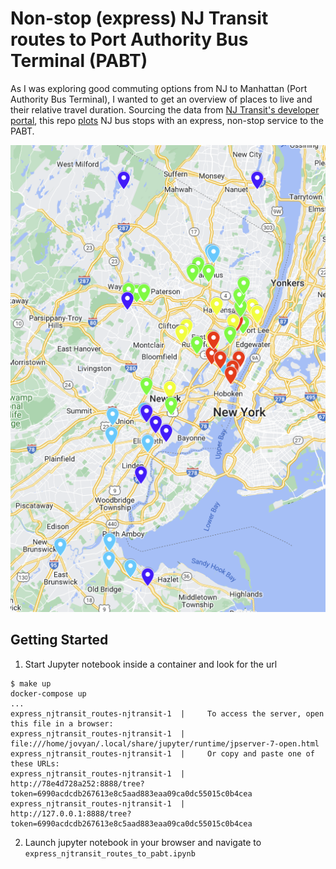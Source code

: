 # Non-stop (express) NJ Transit routes to Port Authority Bus Terminal (PABT)

As I was exploring good commuting options from NJ to Manhattan (Port Authority Bus Terminal), I wanted to get an overview of places to live and their relative travel duration. Sourcing the data from [NJ Transit's developer portal](https://www.njtransit.com/users/developer-tools), this repo [plots](https://www.google.com/maps/d/edit?mid=1gbrVIEyaYfsTAUQjFQ27qrA-mPYEXhw&usp=sharing) NJ bus stops with an express, non-stop service to the PABT.

[![Map of NJ Transit Bus stops with non-stop service to PABT](static/express_njtransit_routes.png?raw=true "NJ Transit Bus stops with non-stop service to PABT")](https://www.google.com/maps/d/edit?mid=1gbrVIEyaYfsTAUQjFQ27qrA-mPYEXhw&usp=sharing)

## Getting Started

1. Start Jupyter notebook inside a container and look for the url

```
$ make up
docker-compose up
...
express_njtransit_routes-njtransit-1  |     To access the server, open this file in a browser:
express_njtransit_routes-njtransit-1  |         file:///home/jovyan/.local/share/jupyter/runtime/jpserver-7-open.html
express_njtransit_routes-njtransit-1  |     Or copy and paste one of these URLs:
express_njtransit_routes-njtransit-1  |         http://78e4d728a252:8888/tree?token=6990acdcdb267613e8c5aad883eaa09ca0dc55015c0b4cea
express_njtransit_routes-njtransit-1  |         http://127.0.0.1:8888/tree?token=6990acdcdb267613e8c5aad883eaa09ca0dc55015c0b4cea
```

2. Launch jupyter notebook in your browser and navigate to `express_njtransit_routes_to_pabt.ipynb`
